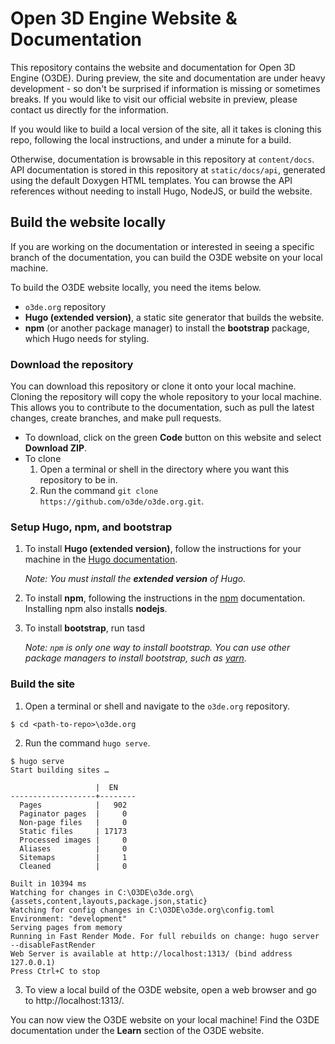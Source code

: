 # Open 3D Engine Website & Documentation

This repository contains the website and documentation for Open 3D Engine (O3DE). During preview, the site and documentation are under heavy development - so don't be surprised if information is missing or sometimes breaks. If you would like to visit our official website in preview, please contact us directly for the information.

If you would like to build a local version of the site, all it takes is cloning this repo, following the local instructions, and under a minute for a build.

Otherwise, documentation is browsable in this repository at `content/docs`. API documentation is stored in this repository at `static/docs/api`, generated using the default Doxygen HTML templates. You can browse the API references without needing to install Hugo, NodeJS, or build the website.

## Build the website locally
If you are working on the documentation or interested in seeing a specific branch of the documentation, you can build the O3DE website on your local machine. 

To build the O3DE website locally, you need the items below.
- `o3de.org` repository
- **Hugo (extended version)**, a static site generator that builds the website.
- **npm** (or another package manager) to install the **bootstrap** package, which Hugo needs for styling.

### Download the repository
You can download this repository or clone it onto your local machine. Cloning the repository will copy the whole repository to your local machine. This allows you to contribute to the documentation, such as pull the latest changes, create branches, and make pull requests. 
- To download, click on the green **Code** button on this website and select **Download ZIP**. 
- To clone
  1. Open a terminal or shell in the directory where you want this repository to be in. 
  2. Run the command `git clone https://github.com/o3de/o3de.org.git`.

### Setup Hugo, npm, and bootstrap
1. To install **Hugo (extended version)**, follow the instructions for your machine in the [Hugo documentation](https://gohugo.io/getting-started/installing). 
   
    *Note: You must install the **extended version** of Hugo.*

1. To install **npm**, following the instructions in the [npm](https://docs.npmjs.com/downloading-and-installing-node-js-and-npm) documentation. Installing npm also installs **nodejs**. 

2. To install **bootstrap**, run tasd

    *Note: `npm` is only one way to install bootstrap. You can use other package managers to install bootstrap, such as [yarn](https://yarnpkg.com/package/bootstrap).*

### Build the site
1. Open a terminal or shell and navigate to the `o3de.org` repository.
   
```shell
$ cd <path-to-repo>\o3de.org
```
   
2. Run the command `hugo serve`. 
   
```shell
$ hugo serve
Start building sites …

                   |  EN
-------------------+--------
  Pages            |   902
  Paginator pages  |     0
  Non-page files   |     0
  Static files     | 17173
  Processed images |     0
  Aliases          |     0
  Sitemaps         |     1
  Cleaned          |     0

Built in 10394 ms
Watching for changes in C:\O3DE\o3de.org\{assets,content,layouts,package.json,static}
Watching for config changes in C:\O3DE\o3de.org\config.toml
Environment: "development"
Serving pages from memory
Running in Fast Render Mode. For full rebuilds on change: hugo server --disableFastRender
Web Server is available at http://localhost:1313/ (bind address 127.0.0.1)
Press Ctrl+C to stop
```

3. To view a local build of the O3DE website, open a web browser and go to http://localhost:1313/.

You can now view the O3DE website on your local machine! Find the O3DE documentation under the **Learn** section of the O3DE website.
